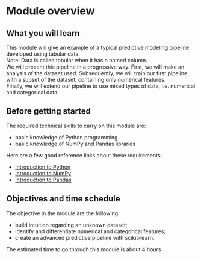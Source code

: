 # Module overview

## What you will learn

<!-- Give in plain English what the module is about -->

This module will give an example of a typical predictive modeling pipeline
developed using tabular data.  
Note: Data is called tabular when it has a named column.  
We will present this pipeline in a progressive way.
First, we will make an analysis of the dataset used.
Subsequently, we will train our first pipeline with a subset of the dataset,
containing only numerical features.  
Finally, we will extend our pipeline to use mixed types of data, i.e. 
numerical and categorical data.

## Before getting started

<!-- Give the required skills for the module -->

The required technical skills to carry on this module are:

- basic knowledge of Python programming
- basic knowledge of NumPy and Pandas libraries

<!-- Point to resources to learning these skills -->

Here are a few good reference links about these requirements:

- [Introduction to Python](https://scipy-lectures.org/intro/language/python_language.html)
- [Introduction to NumPy](https://scipy-lectures.org/intro/numpy/index.html)
- [Introduction to Pandas](https://pandas.pydata.org/docs/user_guide/10min.html)

## Objectives and time schedule

<!-- Give the learning objectives -->

The objective in the module are the following:

- build intuition regarding an unknown dataset;
- identify and differentiate numerical and categorical features;
- create an advanced predictive pipeline with scikit-learn.

<!-- Give the investment in time -->

The estimated time to go through this module is about 4 hours
